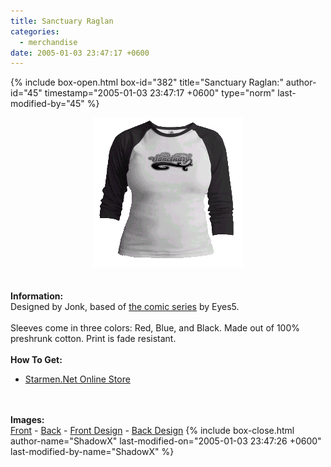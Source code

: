 ```yaml
---
title: Sanctuary Raglan
categories:
  - merchandise
date: 2005-01-03 23:47:17 +0600
---
```

{% include box-open.html box-id="382" title="Sanctuary Raglan:" author-id="45" timestamp="2005-01-03 23:47:17 +0600" type="norm" last-modified-by="45" %}
	<center>
	<img src="/merchandise/images/smn_sanrag_title.png" border="0" alt="Sanctuary Raglan" />
	</center>
	<br /><br />
	<b>Information:</b>
	<br />
	Designed by Jonk, based of <a href="http://starmen.net/comics/sanctuary/sanctuaryindex.php">the comic series</a> by Eyes5.
	<br /><br />
	Sleeves come in three colors: Red, Blue, and Black. Made out of 100% preshrunk cotton. 
	Print is fade resistant. 
	<br /><br />
	<b>How To Get:</b>
	<br />
	<ul>
	<li><a href="http://www.cafepress.com/starmen.9865366">Starmen.Net Online Store</a></li>
	</ul>
	<br /><br />
	<b>Images:</b>
	<br />
	<a href="/merchandise/images/smn_sanrag_front.jpg">Front</a> - <a href="/merchandise/images/smn_sanrag_back.jpg">Back</a> - <a href="/merchandise/images/smn_sanrag_fdesign.jpg">Front Design</a> - 
	<a href="/merchandise/images/smn_sanrag_bdesign.jpg">Back Design</a>
{% include box-close.html author-name="ShadowX" last-modified-on="2005-01-03 23:47:26 +0600" last-modified-by-name="ShadowX" %}
